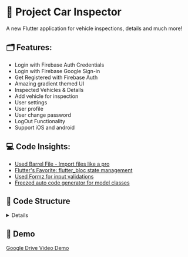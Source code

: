 # 🎯 Project Car Inspector 

A new Flutter application for vehicle inspections, details and much more!

## 🗂 Features:
 - Login with Firebase Auth Credentials
 - Login with Firebase Google Sign-in
 - Get Registered with Firebase Auth
 - Amazing gradient themed UI
 - Inspected Vehicles & Details
 - Add vehicle for inspection
 - User settings
 - User profile
 - User change password
 - LogOut Functionality
 - Support iOS and android

 ## 💻 Code Insights:
 - [Used Barrel File - Import files like a pro](https://marketplace.visualstudio.com/items?itemName=miquelddg.dart-barrel-file-generator&ssr=false#overview)
 - [Flutter's Favorite: flutter_bloc state management](https://pub.dev/packages/flutter_bloc)
 - [Used Formz for input validations](https://pub.dev/packages/formz)
 - [Freezed auto code generator for model classes](https://pub.dev/packages/freezed)


## 🧮 Code Structure
<details>

```
📦lib
 ┣ 📂config
 ┃ ┣ 📜config.dart
 ┃ ┣ 📜constants.dart
 ┃ ┗ 📜styles.dart
 ┣ 📂data
 ┃ ┣ 📂http
 ┃ ┃ ┣ 📜user.dart
 ┃ ┃ ┗ 📜vehicle_inspection.dart
 ┃ ┣ 📂local
 ┃ ┃ ┗ 📜local_storage.dart
 ┃ ┗ 📂remote
 ┃ ┃ ┗ 📜firebase.dart
 ┣ 📂domain
 ┃ ┣ 📜auth_repository.dart
 ┃ ┣ 📜lcoal_storage_utils.dart
 ┃ ┣ 📜user_info_repository.dart
 ┃ ┣ 📜user_password_repository.dart
 ┃ ┗ 📜vehicle_repository.dart
 ┣ 📂ui
 ┃ ┣ 📂app_authentication
 ┃ ┃ ┣ 📂bloc
 ┃ ┃ ┃ ┣ 📜authentication_bloc.dart
 ┃ ┃ ┃ ┣ 📜authentication_event.dart
 ┃ ┃ ┃ ┗ 📜authentication_state.dart
 ┃ ┃ ┗ 📜authentication.dart
 ┃ ┣ 📂change_password
 ┃ ┃ ┣ 📂bloc
 ┃ ┃ ┃ ┣ 📜changepaswd_bloc.dart
 ┃ ┃ ┃ ┣ 📜changepaswd_event.dart
 ┃ ┃ ┃ ┗ 📜changepaswd_state.dart
 ┃ ┃ ┣ 📂model
 ┃ ┃ ┃ ┗ 📜password.dart
 ┃ ┃ ┣ 📂view
 ┃ ┃ ┃ ┗ 📜change_paswd_page.dart
 ┃ ┃ ┗ 📂widgets
 ┃ ┃ ┃ ┣ 📜change_pswd_button.dart
 ┃ ┃ ┃ ┣ 📜change_pswd_form.dart
 ┃ ┃ ┃ ┣ 📜confirm_password.dart
 ┃ ┃ ┃ ┗ 📜user_password.dart
 ┃ ┣ 📂edit_profile
 ┃ ┃ ┣ 📂model
 ┃ ┃ ┃ ┗ 📜user_edit.dart
 ┃ ┃ ┣ 📂view
 ┃ ┃ ┃ ┗ 📜edit_profile_page.dart
 ┃ ┃ ┗ 📂widgets.
 ┃ ┃ ┃ ┣ 📜user_email_card.dart
 ┃ ┃ ┃ ┗ 📜user_photo.dart
 ┃ ┣ 📂login
 ┃ ┃ ┣ 📂bloc
 ┃ ┃ ┃ ┣ 📜login_bloc.dart
 ┃ ┃ ┃ ┣ 📜login_event.dart
 ┃ ┃ ┃ ┗ 📜login_state.dart
 ┃ ┃ ┣ 📂model
 ┃ ┃ ┃ ┣ 📜password.dart
 ┃ ┃ ┃ ┗ 📜useremail.dart
 ┃ ┃ ┣ 📂view
 ┃ ┃ ┃ ┣ 📜login_page.dart
 ┃ ┃ ┃ ┗ 📜view.dart
 ┃ ┃ ┗ 📂widgets
 ┃ ┃ ┃ ┣ 📜google_login.dart
 ┃ ┃ ┃ ┣ 📜login_button.dart
 ┃ ┃ ┃ ┣ 📜login_form.dart
 ┃ ┃ ┃ ┣ 📜user_email.dart
 ┃ ┃ ┃ ┗ 📜user_password.dart
 ┃ ┣ 📂profile
 ┃ ┃ ┗ 📂view
 ┃ ┃ ┃ ┗ 📜profile.dart
 ┃ ┣ 📂sign_up
 ┃ ┃ ┣ 📂bloc
 ┃ ┃ ┃ ┣ 📜signup_bloc.dart
 ┃ ┃ ┃ ┣ 📜signup_event.dart
 ┃ ┃ ┃ ┗ 📜signup_state.dart
 ┃ ┃ ┣ 📂model
 ┃ ┃ ┃ ┣ 📜password.dart
 ┃ ┃ ┃ ┗ 📜useremail.dart
 ┃ ┃ ┣ 📂view
 ┃ ┃ ┃ ┣ 📜sign_up_page.dart
 ┃ ┃ ┃ ┗ 📜sign_up_text.dart
 ┃ ┃ ┗ 📂widgets
 ┃ ┃ ┃ ┣ 📜sign_up_button.dart
 ┃ ┃ ┃ ┣ 📜sign_up_form.dart
 ┃ ┃ ┃ ┣ 📜user_email.dart
 ┃ ┃ ┃ ┗ 📜user_password.dart
 ┃ ┣ 📂vehicle_inspection_detail
 ┃ ┃ ┣ 📂bloc
 ┃ ┃ ┃ ┣ 📜vehicleinspectionadd_bloc.dart
 ┃ ┃ ┃ ┣ 📜vehicleinspectionadd_event.dart
 ┃ ┃ ┃ ┗ 📜vehicleinspectionadd_state.dart
 ┃ ┃ ┣ 📂model
 ┃ ┃ ┃ ┣ 📜vehicle_date.dart
 ┃ ┃ ┃ ┣ 📜vehicle_id.dart
 ┃ ┃ ┃ ┣ 📜vehicle_make.dart
 ┃ ┃ ┃ ┣ 📜vehicle_model.dart
 ┃ ┃ ┃ ┗ 📜vehicle_photo.dart
 ┃ ┃ ┗ 📂view
 ┃ ┃ ┃ ┣ 📜vehicle_detail.dart
 ┃ ┃ ┃ ┣ 📜vehicle_inspection_add.dart
 ┃ ┃ ┃ ┗ 📜vehicle_photo_uploader.dart
 ┃ ┗ 📂vehicle_inspection_overview
 ┃ ┃ ┣ 📂bloc
 ┃ ┃ ┃ ┣ 📜vehicleinspection_bloc.dart
 ┃ ┃ ┃ ┣ 📜vehicleinspection_event.dart
 ┃ ┃ ┃ ┗ 📜vehicleinspection_state.dart
 ┃ ┃ ┣ 📂model
 ┃ ┃ ┃ ┣ 📜vehicle.dart
 ┃ ┃ ┃ ┣ 📜vehicle.freezed.dart
 ┃ ┃ ┃ ┗ 📜vehicle.g.dart
 ┃ ┃ ┣ 📂view
 ┃ ┃ ┃ ┗ 📜vehicle_inspection.dart
 ┃ ┃ ┗ 📂widgets
 ┃ ┃ ┃ ┣ 📜vehicle_inspection_list.dart
 ┃ ┃ ┃ ┗ 📜vehicle_list_item.dart
 ┣ 📜.DS_Store
 ┣ 📜app.dart
 ┣ 📜generated_plugin_registrant.dart
 ┗ 📜main.dart

```
</details>

## 📱 Demo

[Google Drive Video Demo](https://drive.google.com/drive/folders/1wEM15r-oPLlNcwEcKqWw9APtq0ywzl0J?usp=sharing)

